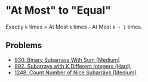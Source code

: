 # "At Most" to "Equal"

Exactly `k` times = At Most `k` times - At Most `k - 1` times.

## Problems

* [930. Binary Subarrays With Sum (Medium)](https://leetcode.com/problems/binary-subarrays-with-sum/)
* [992. Subarrays with K Different Integers (Hard)](https://leetcode.com/problems/subarrays-with-k-different-integers/)
* [1248. Count Number of Nice Subarrays (Medium)](https://leetcode.com/problems/count-number-of-nice-subarrays/)